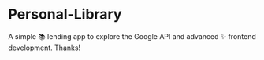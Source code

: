 # Personal-Library
A simple 📚 lending app to explore the Google API and advanced ✨ frontend development. 
Thanks!
